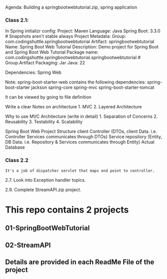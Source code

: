 Agenda: Building a springbootwebtutorial.zip, spring application

### Class 2.1:

In Spring initializr
config:
	Project:
		Maven
	Language:
		Java
	Spring Boot:
		3.3.0 # Snapshots aren't stable always
	Project Metadata:
		Group: 
			com.codingshuttle.springbootwebtutorial
		Artifact:
			springbootwebtutorial
		Name:
			Spring Boot Web Tutorial
		Description:
			Demo project for Spring Boot and Spring Boot Web Tutorial 
		Package name:
			com.codingshuttle.springbootwebtutorial.springbootwebtutorial
			# Group.Artifact 
		Packaging:
			Jar
		Java:
			22

Dependencies:
	Spring Web 

Note:
	spring-boot-starter-web contains the following dependencies:
	spring-boot-starter 
	jackson
	spring-core 
	spring-mvc
	spring-boot-starter-tomcat

It can be viewed by going to file definition

Write a clear Notes on architecture
	1. MVC
	2. Layered Architecture

Why to use MVC Architecture (write in detail)
	1. Separation of Concerns
	2. Reusability
	3. Testability
	4. Scalability

Spring Boot Web Project Structure
	client
	Controller (DTOs, client Data. i.e. Controller Services communicates through DTOs)
	Service
	repository (Entity, DB Data. i.e. Repository & Services communicates through Entity)
	Actual Database

### Class 2.2 
	It's a job of dispatcher servlet that maps end point to controller.
	

2.7. Look into Exception handler topics.

2.9. Complete StreamAPI.zip project.

# This repo contains 2 projects
## 01-SpringBootWebTutorial
## 02-StreamAPI

## Details are provided in each ReadMe File of the project